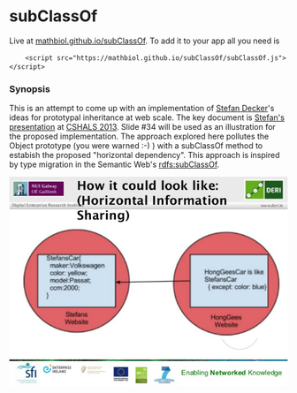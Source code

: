 subClassOf
============
Live at [mathbiol.github.io/subClassOf](https://mathbiol.github.io/subClassOf). To add it to your app all you need is 

		<script src="https://mathbiol.github.io/subClassOf/subClassOf.js"></script>
### Synopsis 
This is an attempt to come up with an implementation of [Stefan Decker](http://www.stefandecker.org/)'s ideas for prototypal inheritance at web scale. The key document is [Stefan's presentation](http://www.slideshare.net/stefandecker1/stefan-decker-keynote-at-cshals) at [CSHALS 2013](http://www.iscb.org/cshals2013). Slide #34 will be used as an illustration for the proposed implementation. The approach explored here pollutes the Object prototype (you were warned :-) ) with a subClassOf method to estabish the proposed "horizontal dependency". This approach is inspired by type migration in the Semantic Web's [rdfs:subClassOf](http://www.w3.org/TR/rdf-schema/#ch_subclassof).

[![slide 34](https://raw.githubusercontent.com/mathbiol/SubClassOf/gh-pages/stefan-decker-keynote-at-cshals-34-638.png)](http://www.slideshare.net/stefandecker1/stefan-decker-keynote-at-cshals)
 
